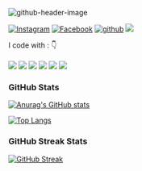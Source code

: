 ![github-header-image](https://user-images.githubusercontent.com/110957364/183928873-50b2c293-99be-4abe-9fc7-3b303fabf434.jpg)


[![Instagram](https://img.shields.io/badge/A_U_T_AUT-%23E4405F.svg?style=for-the-badge&logo=Instagram&logoColor=white)](https://www.instagram.com/a_u_t_aut/)
[![Facebook](https://img.shields.io/badge/Autsada_Wiriya-1877F2?style=for-the-badge&logo=facebook&logoColor=white)](https://www.facebook.com/Autsada.AiHUiGHT/)
[![github](https://img.shields.io/badge/AUTSADAWIRIYA-12100E.svg?style=for-the-badge&logo=github&logoColor=white)](https://github.com/AutsadaWiriya)
![](https://komarev.com/ghpvc/?username=AutsadaWiriya&label=PROFILE+VIEWS&style=for-the-badge&color=brightgreen)

<p align="left">
I code with :  👇
<br><br>
<img src="https://img.shields.io/badge/VSCode-0078D4?style=for-the-badge&logo=visual%20studio%20code&logoColor=white"/> 
<img src="https://img.shields.io/badge/Python-3776AB?style=for-the-badge&logo=python&logoColor=white"/> 
<img src="https://img.shields.io/badge/JavaScript-F7DF1E?style=for-the-badge&logo=javascript&logoColor=white"/>
<img src="https://img.shields.io/badge/C%2B%2B-00599C?style=for-the-badge&logo=c%2B%2B&logoColor=white"/> 
<img src="https://img.shields.io/badge/HTML5-E34F26?style=for-the-badge&logo=html5&logoColor=white"/>   
<img src="https://img.shields.io/badge/CSS-239120?&style=for-the-badge&logo=css3&logoColor=white"/> 
</p>



### GitHub Stats
[![Anurag's GitHub stats](https://github-readme-stats.vercel.app/api?username=AutsadaWiriya&show_icons=true&theme=onedark)](https://github.com/AutsadaWiriya)

[![Top Langs](https://github-readme-stats.vercel.app/api/top-langs/?username=AutsadaWiriya&theme=onedark)](https://github.com/AutsadaWiriya)


### GitHub Streak Stats
[![GitHub Streak](http://github-readme-streak-stats.herokuapp.com?user=AutsadaWiriya&theme=dark&hide_border=true&date_format=j%20M%5B%20Y%5D)](https://github.com/AutsadaWiriya)
